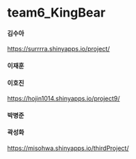 # team6_KingBear

#### 김수아
https://surrrra.shinyapps.io/project/

#### 이재훈

#### 이호진
https://hojin1014.shinyapps.io/project9/

#### 박병준

#### 곽성화
https://misohwa.shinyapps.io/thirdProject/
